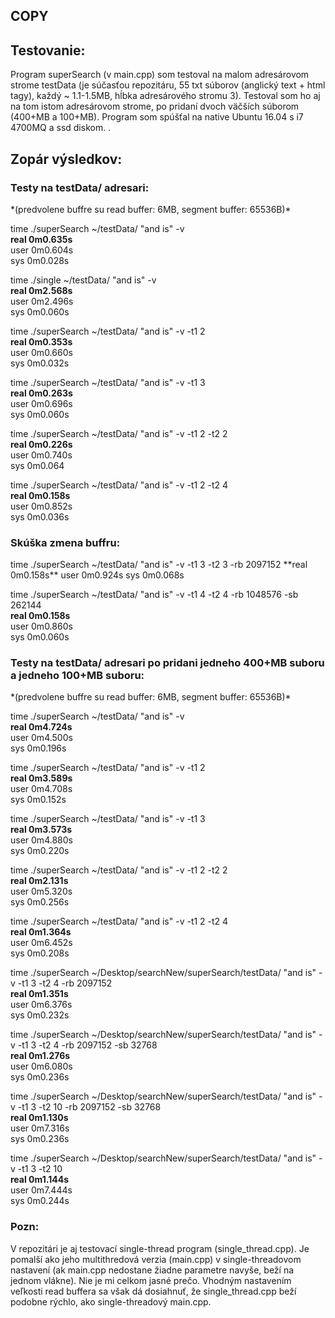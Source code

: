 <h2>COPY</h2>
<h2>Testovanie:</h2>
Program superSearch (v main.cpp) som testoval na 
malom adresárovom strome testData (je súčasťou repozitáru, 
55 txt súborov (anglický text + html tagy), každý ~ 1.1-1.5MB, hĺbka adresárového stromu 3). 
Testoval som ho aj na tom istom adresárovom strome, po pridaní dvoch 
väčších súborom (400+MB a 100+MB). 
Program som spúšťal na native Ubuntu 16.04 s i7 4700MQ a ssd diskom.
.
<h2>Zopár výsledkov:</h2>
<h3>Testy na testData/ adresari:</h3>
*(predvolene buffre su read buffer: 6MB, segment buffer: 65536B)*

time ./superSearch ~/testData/ "and is" -v  
**real	0m0.635s**  
user	0m0.604s  
sys	0m0.028s  

time ./single ~/testData/ "and is" -v  
**real	0m2.568s**  
user	0m2.496s  
sys	0m0.060s  

time ./superSearch ~/testData/ "and is" -v -t1 2  
**real	0m0.353s**  
user	0m0.660s  
sys	0m0.032s  

time ./superSearch ~/testData/ "and is" -v -t1 3  
**real	0m0.263s**  
user	0m0.696s  
sys	0m0.060s  

time ./superSearch ~/testData/ "and is" -v -t1 2 -t2 2  
**real	0m0.226s**  
user	0m0.740s  
sys	0m0.064  

time ./superSearch ~/testData/ "and is" -v -t1 2 -t2 4  
**real	0m0.158s**  
user	0m0.852s  
sys	0m0.036s  

<h3>Skúška zmena buffru:</h3>
time ./superSearch ~/testData/ "and is" -v -t1 3 -t2 3 -rb 2097152  
**real	0m0.158s**  
user	0m0.924s  
sys	0m0.068s  

time ./superSearch ~/testData/ "and is" -v -t1 4 -t2 4 -rb 1048576 -sb 262144  
**real	0m0.158s**  
user	0m0.860s  
sys	0m0.060s  

<h3>Testy na testData/ adresari po pridani jedneho 400+MB suboru a jedneho 100+MB suboru:</h3>
*(predvolene buffre su read buffer: 6MB, segment buffer: 65536B)*

time ./superSearch ~/testData/ "and is" -v  
**real	0m4.724s**  
user	0m4.500s  
sys	0m0.196s  

time ./superSearch ~/testData/ "and is" -v -t1 2  
**real	0m3.589s**  
user	0m4.708s  
sys	0m0.152s  

time ./superSearch ~/testData/ "and is" -v -t1 3  
**real	0m3.573s**  
user	0m4.880s  
sys	0m0.220s  

time ./superSearch ~/testData/ "and is" -v -t1 2 -t2 2  
**real	0m2.131s**  
user	0m5.320s  
sys	0m0.256s  

time ./superSearch ~/testData/ "and is" -v -t1 2 -t2 4  
**real	0m1.364s**  
user	0m6.452s  
sys	0m0.208s  

time ./superSearch ~/Desktop/searchNew/superSearch/testData/ "and is" -v -t1 3 -t2 4 -rb 2097152  
**real	0m1.351s**  
user	0m6.376s  
sys	0m0.232s  

time ./superSearch ~/Desktop/searchNew/superSearch/testData/ "and is" -v -t1 3 -t2 4 -rb 2097152 -sb 32768  
**real	0m1.276s**  
user	0m6.080s  
sys	0m0.236s  

time ./superSearch ~/Desktop/searchNew/superSearch/testData/ "and is" -v -t1 3 -t2 10 -rb 2097152 -sb 32768  
**real	0m1.130s**  
user	0m7.316s  
sys	0m0.236s  

time ./superSearch ~/Desktop/searchNew/superSearch/testData/ "and is" -v -t1 3 -t2 10  
**real	0m1.144s**  
user	0m7.444s  
sys	0m0.244s  

<h3> Pozn:</h3>
V repozitári je aj testovací single-thread program (single_thread.cpp).
Je pomalší ako jeho multithredová verzia (main.cpp) v single-threadovom
nastavení (ak main.cpp nedostane žiadne parametre navyše, beží
na jednom vlákne). Nie je mi celkom jasné prečo. 
Vhodným nastavením veľkosti read buffera sa však dá 
dosiahnuť, že single_thread.cpp beží podobne rýchlo,
ako single-threadový main.cpp.
